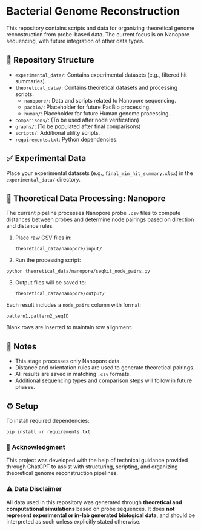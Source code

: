 
# Bacterial Genome Reconstruction

This repository contains scripts and data for organizing theoretical genome reconstruction from probe-based data. The current focus is on Nanopore sequencing, with future integration of other data types.

## 📁 Repository Structure

- `experimental_data/`: Contains experimental datasets (e.g., filtered hit summaries).
- `theoretical_data/`: Contains theoretical datasets and processing scripts.
  - `nanopore/`: Data and scripts related to Nanopore sequencing.
  - `pacbio/`: Placeholder for future PacBio processing.
  - `human/`: Placeholder for future Human genome processing.
- `comparisons/`: (To be used after node verification)
- `graphs/`: (To be populated after final comparisons)
- `scripts/`: Additional utility scripts.
- `requirements.txt`: Python dependencies.

## ✅ Experimental Data

Place your experimental datasets (e.g., `final_min_hit_summary.xlsx`) in the `experimental_data/` directory.

## 🔬 Theoretical Data Processing: Nanopore

The current pipeline processes Nanopore probe `.csv` files to compute distances between probes and determine node pairings based on direction and distance rules.

1. Place raw CSV files in:

   `theoretical_data/nanopore/input/`

2. Run the processing script:

```
python theoretical_data/nanopore/seqkit_node_pairs.py
```

3. Output files will be saved to:

   `theoretical_data/nanopore/output/`

Each result includes a `node_pairs` column with format:

```
pattern1,pattern2_seqID
```

Blank rows are inserted to maintain row alignment.

## 📝 Notes

- This stage processes only Nanopore data.
- Distance and orientation rules are used to generate theoretical pairings.
- All results are saved in matching `.csv` formats.
- Additional sequencing types and comparison steps will follow in future phases.

## ⚙️ Setup

To install required dependencies:

```
pip install -r requirements.txt
```
### 🤝 Acknowledgment

This project was developed with the help of technical guidance provided through ChatGPT to assist with structuring, scripting, and organizing theoretical genome reconstruction pipelines.

### ⚠️ Data Disclaimer

All data used in this repository was generated through **theoretical and computational simulations** based on probe sequences. It does **not represent experimental or in-lab generated biological data**, and should be interpreted as such unless explicitly stated otherwise.
